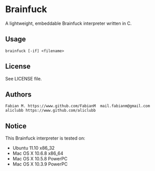 Brainfuck 
===========
A lightweight, embeddable Brainfuck interpreter written in C.

## Usage
    brainfuck [-if] <filename>

## License
See LICENSE file.

## Authors
    Fabian M. https://www.github.com/FabianM  mail.fabianm@gmail.com
    aliclubb https://www.github.com/aliclubb

## Notice
This Brainfuck interpreter is tested on:  

* Ubuntu 11.10 x86_32
* Mac OS X 10.6.8 x86_64
* Mac OS X 10.5.8 PowerPC
* Mac OS X 10.3.9 PowerPC